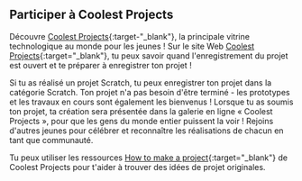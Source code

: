 ## Participer à Coolest Projects

Découvre [Coolest Projects](https://coolestprojects.org/){:target-"_blank"}, la principale vitrine technologique au monde pour les jeunes ! Sur le site Web [Coolest Projects](https://coolestprojects.org/){:target="_blank"}, tu peux savoir quand l'enregistrement du projet est ouvert et te préparer à enregistrer ton projet !

Si tu as réalisé un projet Scratch, tu peux enregistrer ton projet dans la catégorie Scratch. Ton projet n'a pas besoin d'être terminé - les prototypes et les travaux en cours sont également les bienvenus ! Lorsque tu as soumis ton projet, ta création sera présentée dans la galerie en ligne « Coolest Projects », pour que les gens du monde entier puissent la voir ! Rejoins d'autres jeunes pour célébrer et reconnaître les réalisations de chacun en tant que communauté.


Tu peux utiliser les ressources [How to make a project](https://coolestprojects.org/2020/03/31/how-to-make-a-project-workbook-and-additional-resources/){:target="_blank"} de Coolest Projects pour t'aider à trouver des idées de projet originales.

